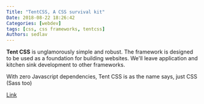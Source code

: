 ```yaml
---
Title: "TentCSS, A CSS survival kit"
Date: 2018-08-22 18:26:42
Categories: [webdev]
tags: [css, css frameworks, tentcss]
Authors: sedlav
---
```


**Tent CSS** is unglamorously simple and robust. The framework is designed to be used as a foundation for building websites. We'll leave application and kitchen sink development to other frameworks.

With zero Javascript dependencies, Tent CSS is as the name says, just CSS (Sass too)

[Link](https://css.sitetent.com/index.html)
